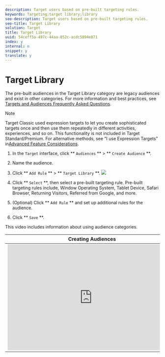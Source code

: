 ```yaml
---
description: Target users based on pre-built targeting rules.
keywords: Targeting;target library;library
seo-description: Target users based on pre-built targeting rules.
seo-title: Target Library
solution: Target
title: Target Library
uuid: 54ceff5a-497c-44aa-852c-acdc5894e871
index: y
internal: n
snippet: y
translate: y
---
```


# Target Library

The pre-built audiences in the Target Library category are legacy audiences and exist in other categories. For more information and best practices, see [Targets and Audiences Frequently Asked Questions](c_troubleshooting_targets_and_audiences.md#concept_C4EE4B8F4840430CBD798D579A8F208D). 

>[!NOTE]
>
>Target Classic used expression targets to let you create sophisticated targets once and then use them repeatedly in different activities, experiences, and so on. This functionality is not included in Target Standard/Premium. For alternative methods, see "I use Expression Targets" in[Advanced Feature Considerations](c_trans-advanced-feature-considerations.md#concept_D8DB7801889A464D9197A739F7B185A7). 



1. In the `Target` interface, click ** `Audiences` ** > ** `Create Audience` **. 

1. Name the audience.

1. Click ** `Add Rule` ** > ** `Target Library` **. 
   ![](../graphics/target_library.png) 

1. Click ** `Select` **, then select a pre-built targeting rule. 
   Pre-built targeting rules include, Window Operating System, Tablet Device, Safari Browser, Returning Visitors, Referred from Google, and more.

1. (Optional) Click ** `Add Rule` ** and set up additional rules for the audience. 

1. Click ** `Save` **. 


This video includes information about using audience categories.

<table id="table_A3A70CC0C9F54131BB9F098B4DA8C9D6"> 
 <thead> 
  <tr> 
   <th class="entry" colspan="2">Creating Audiences</th> 
   <th colname="col3" class="entry">9:58</th> 
  </tr>
 </thead>
 <tbody> 
  <tr> 
   <td colspan="2"> 
    <div width="550" class="video-iframe"> 
     <iframe src="https://www.youtube.com/embed/wV9lVTSOxMk/" frameborder="0" webkitallowfullscreen="true" mozallowfullscreen="true" oallowfullscreen="true" msallowfullscreen="true" allowfullscreen="allowfullscreen" scrolling="no" width="550" height="345">https://www.youtube.com/embed/wV9lVTSOxMk/</iframe>
    </div> </td> 
   <td colname="col3"> <p> 
     <ul id="ul_FF4FEC7BC7A34461BAA54FBE18A8E63B"> 
      <li id="li_7D6D4CB2E771430F84D2B658F8611532">Create audiences</li> 
      <li id="li_8529CB01E80B4C89B74287882AE0DA9D">Define audience categories</li> 
     </ul> </p> </td> 
  </tr> 
 </tbody> 
</table>

